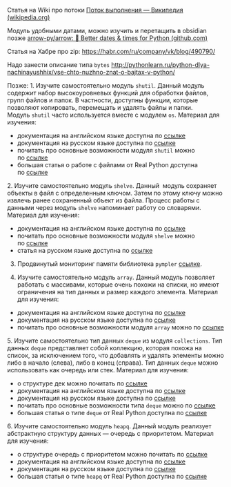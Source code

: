 
Статья на Wiki  про потоки
[Поток выполнения — Википедия (wikipedia.org)](https://ru.wikipedia.org/wiki/%D0%9F%D0%BE%D1%82%D0%BE%D0%BA_%D0%B2%D1%8B%D0%BF%D0%BE%D0%BB%D0%BD%D0%B5%D0%BD%D0%B8%D1%8F)

Модуль удобными датами, можно изучить и перетащить в obsidian позже
[arrow-py/arrow: 🏹 Better dates & times for Python (github.com)](https://github.com/arrow-py/arrow)

Статья на Хабре про zip:
https://habr.com/ru/company/vk/blog/490790/

Надо занести описание типа `bytes`
http://pythonlearn.ru/python-dlya-nachinayushhix/vse-chto-nuzhno-znat-o-bajtax-v-python/


Позже:
1. Изучите самостоятельно модуль `shutil`. Данный модуль содержит набор высокоуровневых функций для обработки файлов, групп файлов и папок. В частности, доступны функции, которые позволяют копировать, перемещать и удалять файлы и папки. Модуль `shutil` часто используется вместе с модулем `os`.
Материал для изучения:
- документация на английском языке доступна по [ссылке](https://docs.python.org/3/library/shutil.html)
- документация на русском языке доступна по [ссылке](https://docs-python.ru/standart-library/modul-shutil-python/)
- почитать про основные возможности модуля `shutil` можно по [ссылке](https://egorovegor.ru/python-shutil/)
- большая статья о работе с файлами от Real Python доступна по [ссылке](https://realpython.com/working-with-files-in-python/)

2. Изучите самостоятельно модуль `shelve`. Данный  модуль сохраняет объекты в файл с определенным ключом. Затем по этому ключу можно извлечь ранее сохраненный объект из файла. Процесс работы с данными через модуль `shelve` напоминает работу со словарями.
Материал для изучения:
- документация на английском языке доступна по [ссылке](https://docs.python.org/3/library/shelve.html)
- почитать про основные возможности модуля `shelve` можно по [ссылке](https://pymotw.com/3/shelve/index.html)
- статья на русском языке доступна по [ссылке](https://metanit.com/python/tutorial/4.6.php)

3. Продвинутый мониторинг памяти библиотека `pympler` [ссылке](https://pympler.readthedocs.io/en/latest/).
  
4. Изучите самостоятельно модуль `array`. Данный модуль позволяет работать с массивами, которые очень похожи на списки, но имеют ограничения на тип данных и размер каждого элемента.
Материал для изучения:
- документация на английском языке доступна по [ссылке](https://docs.python.org/3/library/array.html)
- документация на русском языке доступна по [ссылке](https://docs-python.ru/standart-library/modul-array-python/)
- почитать про основные возможности модуля `array` можно по [ссылке](https://pythonist.ru/massiv-v-python/)

5. Изучите самостоятельно тип данных `deque` из модуля `collections`. Тип данных `deque` представляет собой коллекцию, которая похожа на список, за исключением того, что добавлять и удалять элементы можно либо в начало (слева), либо в конец (справа). Тип данных `deque` можно использовать как очередь или стек.
Материал для изучения:
- о структуре дек можно почитать по [ссылке](https://neerc.ifmo.ru/wiki/index.php?title=%D0%94%D0%B5%D0%BA)
- документация на английском языке доступна по [ссылке](https://docs.python.org/3/library/collections.html#collections.deque)
- документация на русском языке доступна по [ссылке](https://docs-python.ru/standart-library/modul-collections-python/klass-deque-modulja-collections/)
- почитать про основные возможности типа `deque` можно по [ссылке](https://tirinox.ru/collections-deque/)
- большая статья о типе `deque` от Real Python доступна по [ссылке](https://realpython.com/python-deque/)

6. Изучите самостоятельно модуль `heapq`. Данный модуль реализует абстрактную структуру данных — очередь с приоритетом.
Материал для изучения:
- о структуре очередь с приоритетом можно почитать по [ссылке](https://ru.wikipedia.org/wiki/%D0%9E%D1%87%D0%B5%D1%80%D0%B5%D0%B4%D1%8C_%D1%81_%D0%BF%D1%80%D0%B8%D0%BE%D1%80%D0%B8%D1%82%D0%B5%D1%82%D0%BE%D0%BC_(%D0%BF%D1%80%D0%BE%D0%B3%D1%80%D0%B0%D0%BC%D0%BC%D0%B8%D1%80%D0%BE%D0%B2%D0%B0%D0%BD%D0%B8%D0%B5))
- документация на английском языке доступна по [ссылке](https://docs.python.org/3/library/heapq.html)
- документация на русском языке доступна по [ссылке](https://docs-python.ru/standart-library/modul-heapq-python/)
- большая статья о типе `heapq` от Real Python доступна по [ссылке](https://realpython.com/python-heapq-module/)